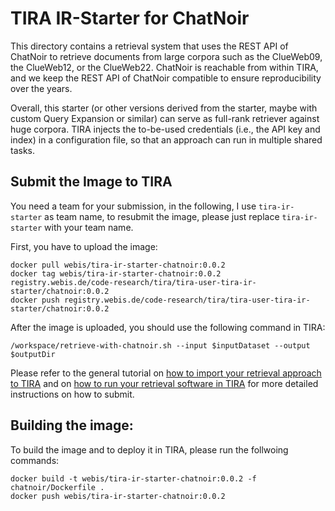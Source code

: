# TIRA IR-Starter for ChatNoir

This directory contains a retrieval system that uses the REST API of ChatNoir to retrieve documents from large corpora such as the ClueWeb09, the ClueWeb12, or the ClueWeb22.
ChatNoir is reachable from within TIRA, and we keep the REST API of ChatNoir compatible to ensure reproducibility over the years.

Overall, this starter (or other versions derived from the starter, maybe with custom Query Expansion or similar) can serve as full-rank retriever against huge corpora.
TIRA injects the to-be-used credentials (i.e., the API key and index) in a configuration file, so that an approach can run in multiple shared tasks.

## Submit the Image to TIRA

You need a team for your submission, in the following, I use `tira-ir-starter` as team name, to resubmit the image, please just replace `tira-ir-starter` with your team name.

First, you have to upload the image:

```
docker pull webis/tira-ir-starter-chatnoir:0.0.2
docker tag webis/tira-ir-starter-chatnoir:0.0.2 registry.webis.de/code-research/tira/tira-user-tira-ir-starter/chatnoir:0.0.2
docker push registry.webis.de/code-research/tira/tira-user-tira-ir-starter/chatnoir:0.0.2
```

After the image is uploaded, you should use the following command in TIRA:

``` 
/workspace/retrieve-with-chatnoir.sh --input $inputDataset --output $outputDir
```

Please refer to the general tutorial on [how to import your retrieval approach to TIRA](https://github.com/tira-io/ir-experiment-platform/tree/main/tira-ir-starters#adding-your-retrieval-software) and on [how to run your retrieval software in TIRA](https://github.com/tira-io/ir-experiment-platform/tree/main/tira-ir-starters#running-your-retrieval-software) for more detailed instructions on how to submit.



## Building the image:

To build the image and to deploy it in TIRA, please run the follwoing commands:

```
docker build -t webis/tira-ir-starter-chatnoir:0.0.2 -f chatnoir/Dockerfile .
docker push webis/tira-ir-starter-chatnoir:0.0.2
```


